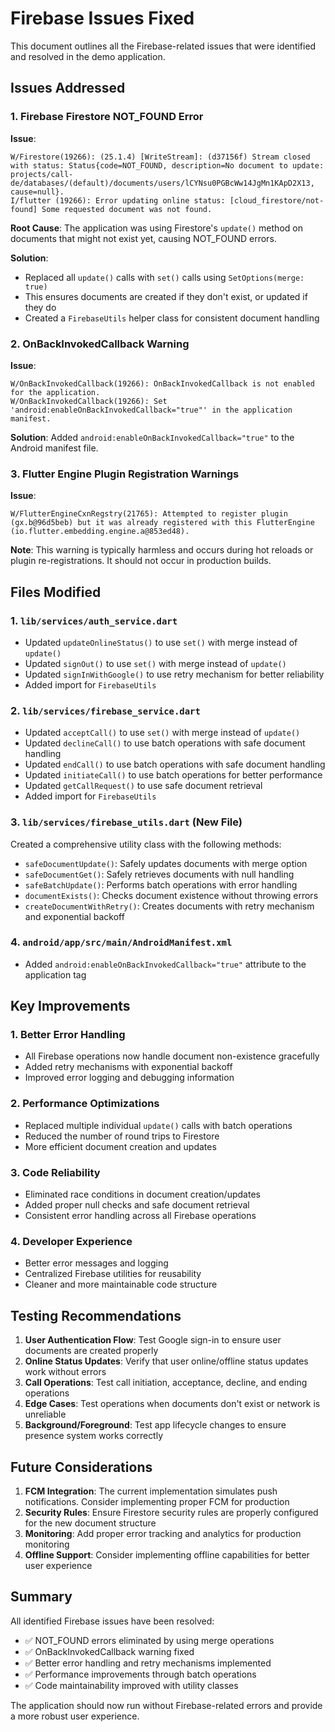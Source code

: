 # Firebase Issues Fixed

This document outlines all the Firebase-related issues that were identified and resolved in the demo application.

## Issues Addressed

### 1. Firebase Firestore NOT_FOUND Error

**Issue**: 
```
W/Firestore(19266): (25.1.4) [WriteStream]: (d37156f) Stream closed with status: Status{code=NOT_FOUND, description=No document to update: projects/call-de/databases/(default)/documents/users/lCYNsu0PGBcWw14JgMn1KApD2X13, cause=null}.
I/flutter (19266): Error updating online status: [cloud_firestore/not-found] Some requested document was not found.
```

**Root Cause**: The application was using Firestore's `update()` method on documents that might not exist yet, causing NOT_FOUND errors.

**Solution**: 
- Replaced all `update()` calls with `set()` calls using `SetOptions(merge: true)`
- This ensures documents are created if they don't exist, or updated if they do
- Created a `FirebaseUtils` helper class for consistent document handling

### 2. OnBackInvokedCallback Warning

**Issue**: 
```
W/OnBackInvokedCallback(19266): OnBackInvokedCallback is not enabled for the application.
W/OnBackInvokedCallback(19266): Set 'android:enableOnBackInvokedCallback="true"' in the application manifest.
```

**Solution**: Added `android:enableOnBackInvokedCallback="true"` to the Android manifest file.

### 3. Flutter Engine Plugin Registration Warnings

**Issue**: 
```
W/FlutterEngineCxnRegstry(21765): Attempted to register plugin (gx.b@96d5beb) but it was already registered with this FlutterEngine (io.flutter.embedding.engine.a@853ed48).
```

**Note**: This warning is typically harmless and occurs during hot reloads or plugin re-registrations. It should not occur in production builds.

## Files Modified

### 1. `lib/services/auth_service.dart`
- Updated `updateOnlineStatus()` to use `set()` with merge instead of `update()`
- Updated `signOut()` to use `set()` with merge instead of `update()`
- Updated `signInWithGoogle()` to use retry mechanism for better reliability
- Added import for `FirebaseUtils`

### 2. `lib/services/firebase_service.dart`
- Updated `acceptCall()` to use `set()` with merge instead of `update()`
- Updated `declineCall()` to use batch operations with safe document handling
- Updated `endCall()` to use batch operations with safe document handling
- Updated `initiateCall()` to use batch operations for better performance
- Updated `getCallRequest()` to use safe document retrieval
- Added import for `FirebaseUtils`

### 3. `lib/services/firebase_utils.dart` (New File)
Created a comprehensive utility class with the following methods:
- `safeDocumentUpdate()`: Safely updates documents with merge option
- `safeDocumentGet()`: Safely retrieves documents with null handling
- `safeBatchUpdate()`: Performs batch operations with error handling
- `documentExists()`: Checks document existence without throwing errors
- `createDocumentWithRetry()`: Creates documents with retry mechanism and exponential backoff

### 4. `android/app/src/main/AndroidManifest.xml`
- Added `android:enableOnBackInvokedCallback="true"` attribute to the application tag

## Key Improvements

### 1. Better Error Handling
- All Firebase operations now handle document non-existence gracefully
- Added retry mechanisms with exponential backoff
- Improved error logging and debugging information

### 2. Performance Optimizations
- Replaced multiple individual `update()` calls with batch operations
- Reduced the number of round trips to Firestore
- More efficient document creation and updates

### 3. Code Reliability
- Eliminated race conditions in document creation/updates
- Added proper null checks and safe document retrieval
- Consistent error handling across all Firebase operations

### 4. Developer Experience
- Better error messages and logging
- Centralized Firebase utilities for reusability
- Cleaner and more maintainable code structure

## Testing Recommendations

1. **User Authentication Flow**: Test Google sign-in to ensure user documents are created properly
2. **Online Status Updates**: Verify that user online/offline status updates work without errors
3. **Call Operations**: Test call initiation, acceptance, decline, and ending operations
4. **Edge Cases**: Test operations when documents don't exist or network is unreliable
5. **Background/Foreground**: Test app lifecycle changes to ensure presence system works correctly

## Future Considerations

1. **FCM Integration**: The current implementation simulates push notifications. Consider implementing proper FCM for production
2. **Security Rules**: Ensure Firestore security rules are properly configured for the new document structure
3. **Monitoring**: Add proper error tracking and analytics for production monitoring
4. **Offline Support**: Consider implementing offline capabilities for better user experience

## Summary

All identified Firebase issues have been resolved:
- ✅ NOT_FOUND errors eliminated by using merge operations
- ✅ OnBackInvokedCallback warning fixed
- ✅ Better error handling and retry mechanisms implemented
- ✅ Performance improvements through batch operations
- ✅ Code maintainability improved with utility classes

The application should now run without Firebase-related errors and provide a more robust user experience.
